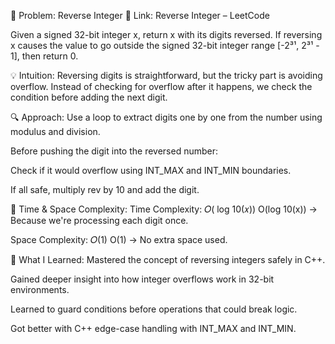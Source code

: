🚀 Problem: Reverse Integer
🔗 Link: Reverse Integer – LeetCode

Given a signed 32-bit integer x, return x with its digits reversed.
If reversing x causes the value to go outside the signed 32-bit integer range [-2³¹, 2³¹ - 1], then return 0.

💡 Intuition:
Reversing digits is straightforward, but the tricky part is avoiding overflow.
Instead of checking for overflow after it happens, we check the condition before adding the next digit.

🔍 Approach:
Use a loop to extract digits one by one from the number using modulus and division.

Before pushing the digit into the reversed number:

Check if it would overflow using INT_MAX and INT_MIN boundaries.

If all safe, multiply rev by 10 and add the digit.

🧮 Time & Space Complexity:
Time Complexity: 
𝑂( log 10(𝑥))
O(log 10(x)) → Because we're processing each digit once.

Space Complexity: 
𝑂(1)
O(1) → No extra space used.

🧠 What I Learned:
Mastered the concept of reversing integers safely in C++.

Gained deeper insight into how integer overflows work in 32-bit environments.

Learned to guard conditions before operations that could break logic.

Got better with C++ edge-case handling with INT_MAX and INT_MIN.